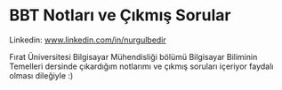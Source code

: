 # BBT Notları ve Çıkmış Sorular
Linkedin: www.linkedin.com/in/nurgulbedir

Fırat Üniversitesi Bilgisayar Mühendisliği bölümü Bilgisayar Biliminin Temelleri dersinde çıkardığım notlarımı ve çıkmış soruları içeriyor faydalı olması dileğiyle :)
